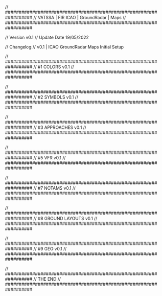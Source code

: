// ##################################################################
//                 VATSSA | FIR ICAO | GroundRadar | Maps
// ##################################################################

// Version v0.1
// Update Date 19/05/2022

// Changelog
// v0.1 | ICAO GroundRadar Maps Initial Setup


// ##################################################################
//                 #1 COLORS v0.1
// ##################################################################


// ##################################################################
//                 #2 SYMBOLS v0.1
// ##################################################################

// ##################################################################
//                 #3 APPROACHES v0.1
// ##################################################################

// ##################################################################
//                 #5 VFR v0.1
// ##################################################################

// ##################################################################
//                 #7 NOTAMS v0.1
// ##################################################################

// ##################################################################
//                 #8 GROUND LAYOUTS v0.1
// ##################################################################

// ##################################################################
//                 #9 GEO v0.1
// ##################################################################

// ##################################################################
//                 THE END
// ##################################################################
